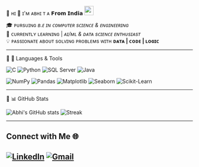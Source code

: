 🔗 ʜɪ 👋 ɪ'ᴍ ᴀʙʜɪ ᴛ ᴀ 𝗙𝗿𝗼𝗺 𝗜𝗻𝗱𝗶𝗮 <img src="https://upload.wikimedia.org/wikipedia/en/4/41/Flag_of_India.svg" width="25"/>


🎓 ᴘᴜʀsᴜɪɴɢ *ʙ.ᴇ ɪɴ ᴄᴏᴍᴘᴜᴛᴇʀ sᴄɪᴇɴᴄᴇ & ᴇɴɢɪɴᴇᴇʀɪɴɢ*  
🤖  ᴄᴜʀʀᴇɴᴛʟʏ ʟᴇᴀʀɴɪɴɢ | *ᴀɪ/ᴍʟ & ᴅᴀᴛᴀ sᴄɪᴇɴᴄᴇ ᴇɴᴛʜᴜsɪᴀsᴛ*  
💡 ᴘᴀssɪᴏɴᴀᴛᴇ ᴀʙᴏᴜᴛ sᴏʟᴠɪɴɢ ᴘʀᴏʙʟᴇᴍs ᴡɪᴛʜ **ᴅᴀᴛᴀ | ᴄᴏᴅᴇ | ʟᴏɢɪᴄ**


---

🔗 🔧 Languages & Tools 

![C](https://img.shields.io/badge/C-00599C?style=for-the-badge&logo=c&logoColor=white)
![Python](https://img.shields.io/badge/Python-3776AB?style=for-the-badge&logo=python&logoColor=white)
![SQL Server](https://img.shields.io/badge/Microsoft_SQL_Server-CC2927?style=for-the-badge&logo=microsoftsqlserver&logoColor=white)
![Java](https://img.shields.io/badge/Java-ED8B00?style=for-the-badge&logo=java&logoColor=white)

![NumPy](https://img.shields.io/badge/Numpy-013243?style=for-the-badge&logo=numpy&logoColor=white)
![Pandas](https://img.shields.io/badge/Pandas-150458?style=for-the-badge&logo=pandas&logoColor=white)
![Matplotlib](https://img.shields.io/badge/Matplotlib-003B57?style=for-the-badge&logo=plotly&logoColor=white)
![Seaborn](https://img.shields.io/badge/Seaborn-3776AB?style=for-the-badge&logo=python&logoColor=white)
![Scikit-Learn](https://img.shields.io/badge/Scikit--Learn-F7931E?style=for-the-badge&logo=scikitlearn&logoColor=white)

---

🔗 📊 GitHub Stats

![Abhi's GitHub stats](https://github-readme-stats.vercel.app/api?username=Abhi-T-A&show_icons=true&theme=transparent)
![Streak](https://github-readme-streak-stats.herokuapp.com/?user=Abhi-T-A&theme=transparent)


---

## Connect with Me 🌐  

[![LinkedIn](https://img.shields.io/badge/LinkedIn-0077B5?style=for-the-badge&logo=linkedin&logoColor=white)](https://www.linkedin.com/in/abhi-t-a-984a1a355)
[![Gmail](https://img.shields.io/badge/Email-D14836?style=flat&logo=gmail&logoColor=white)](mailto:abhi.t.a1806@gmail.com)
---
  

